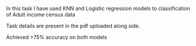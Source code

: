 In this task I have used KNN and Logistic regression models to classification of Adult income census data

Task details are present in the pdf uploaded along side.

Achieved >75% accuracy on both models

